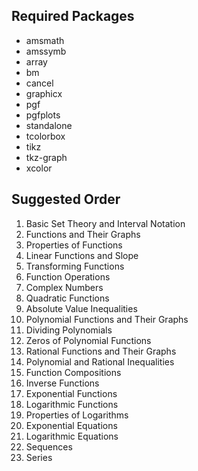 ## Required Packages
<ul>
  <li>amsmath</li>
  <li>amssymb</li>
  <li>array</li>
  <li>bm</li>
  <li>cancel</li>
  <li>graphicx</li>
  <li>pgf</li>
  <li>pgfplots</li>
  <li>standalone</li>
  <li>tcolorbox</li>
  <li>tikz</li>
  <li>tkz-graph</li>
  <li>xcolor</li>
</ul>
  
## Suggested Order

<ol>
<li>Basic Set Theory and Interval Notation</li>
<li>Functions and Their Graphs</li>
<li>Properties of Functions</li>
<li>Linear Functions and Slope</li>
<li>Transforming Functions</li>
<li>Function Operations</li>
<li>Complex Numbers</li>
<li>Quadratic Functions</li>
<li>Absolute Value Inequalities</li>
<li>Polynomial Functions and Their Graphs</li>
<li>Dividing Polynomials</li>
<li>Zeros of Polynomial Functions</li>
<li>Rational Functions and Their Graphs</li>
<li>Polynomial and Rational Inequalities</li>
<li>Function Compositions</li>
<li>Inverse Functions</li>
<li>Exponential Functions</li>
<li>Logarithmic Functions</li>
<li>Properties of Logarithms</li>
<li>Exponential Equations</li>
<li>Logarithmic Equations</li>
<li>Sequences</li>
<li>Series</li>
</ol>
